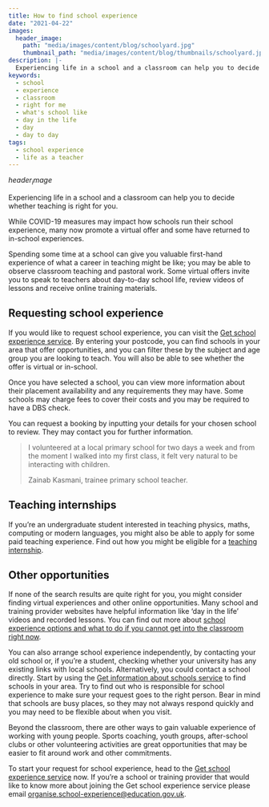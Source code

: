 ```yaml
---
title: How to find school experience
date: "2021-04-22"
images:
  header_image:
    path: "media/images/content/blog/schoolyard.jpg"
    thumbnail_path: "media/images/content/blog/thumbnails/schoolyard.jpg"
description: |-
  Experiencing life in a school and a classroom can help you to decide whether teaching is right for you.
keywords:
  - school 
  - experience
  - classroom
  - right for me
  - what's school like
  - day in the life
  - day
  - day to day
tags:
  - school experience
  - life as a teacher
---
```


$header_image$

Experiencing life in a school and a classroom can help you to decide whether teaching is right for you.

While COVID-19 measures may impact how schools run their school experience, many now promote a virtual offer and some have returned to in-school experiences.

Spending some time at a school can give you valuable first-hand experience of what a career in teaching might be like; you may be able to observe classroom teaching and pastoral work. Some virtual offers invite you to speak to teachers about day-to-day school life, review videos of lessons and receive online training materials.

## Requesting school experience

If you would like to request school experience, you can visit the [Get school experience service](https://schoolexperience.education.gov.uk/). By entering your postcode, you can find schools in your area that offer opportunities, and you can filter these by the subject and age group you are looking to teach. You will also be able to see whether the offer is virtual or in-school.

Once you have selected a school, you can view more information about their placement availability and any requirements they may have. Some schools may charge fees to cover their costs and you may be required to have a DBS check.

You can request a booking by inputting your details for your chosen school to review. They may contact you for further information.

> I volunteered at a local primary school for two days a week and from the moment I walked into my first class, it felt very natural to be interacting with children.
>
> Zainab Kasmani, trainee primary school teacher.

## Teaching internships

If you’re an undergraduate student interested in teaching physics, maths, computing or modern languages, you might also be able to apply for some paid teaching experience. Find out how you might be eligible for a [teaching internship](/teaching-internship-providers).

## Other opportunities

If none of the search results are quite right for you, you might consider finding virtual experiences and other online opportunities. Many school and training provider websites have helpful information like ‘day in the life’ videos and recorded lessons. You can find out more about [school experience options and what to do if you cannot get into the classroom right now](/train-to-be-a-teacher/get-school-experience).

You can also arrange school experience independently, by contacting your old school or, if you’re a student, checking whether your university has any existing links with local schools. Alternatively, you could contact a school directly. Start by using the [Get information about schools service](https://get-information-schools.service.gov.uk/) to find schools in your area. Try to find out who is responsible for school experience to make sure your request goes to the right person. Bear in mind that schools are busy places, so they may not always respond quickly and you may need to be flexible about when you visit.

Beyond the classroom, there are other ways to gain valuable experience of working with young people. Sports coaching, youth groups, after-school clubs or other volunteering activities are great opportunities that may be easier to fit around work and other commitments.

To start your request for school experience, head to the [Get school experience service](https://schoolexperience.education.gov.uk/) now. If you’re a school or training provider that would like to know more about joining the Get school experience service please email [organise.school-experience@education.gov.uk](mailto:organise.school-experience@education.gov.uk).
